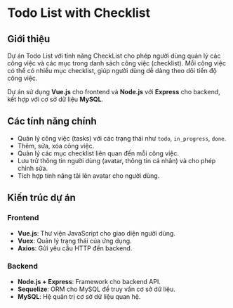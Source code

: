 # Todo List with Checklist

## Giới thiệu

Dự án Todo List với tính năng CheckList cho phép người dùng quản lý các công việc và các mục trong danh sách công việc (checklist). Mỗi công việc có thể có nhiều mục checklist, giúp người dùng dễ dàng theo dõi tiến độ công việc.

Dự án sử dụng **Vue.js** cho frontend và **Node.js** với **Express** cho backend, kết hợp với cơ sở dữ liệu **MySQL**.

## Các tính năng chính

- Quản lý công việc (tasks) với các trạng thái như `todo`, `in_progress`, `done`.
- Thêm, sửa, xóa công việc.
- Quản lý các mục checklist liên quan đến mỗi công việc.
- Lưu trữ thông tin người dùng (avatar, thông tin cá nhân) và cho phép chỉnh sửa.
- Tích hợp tính năng tải lên avatar cho người dùng.

## Kiến trúc dự án

### Frontend

- **Vue.js**: Thư viện JavaScript cho giao diện người dùng.
- **Vuex**: Quản lý trạng thái của ứng dụng.
- **Axios**: Gửi yêu cầu HTTP đến backend.

### Backend

- **Node.js + Express**: Framework cho backend API.
- **Sequelize**: ORM cho MySQL để truy vấn cơ sở dữ liệu.
- **MySQL**: Hệ quản trị cơ sở dữ liệu quan hệ.


